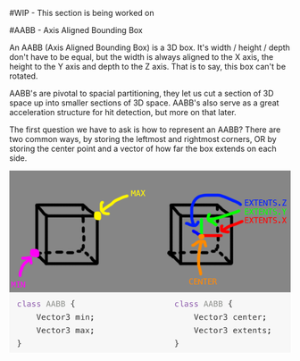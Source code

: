 #WIP - This section is being worked on

#AABB - Axis Aligned Bounding Box

An AABB (Axis Aligned Bounding Box) is a 3D box. It's width / height / depth don't have to be equal, but the width is always aligned to the X axis, the height to the Y axis and depth to the Z axis. That is to say, this box can't be rotated.

AABB's are pivotal to spacial partitioning, they let us cut a section of 3D space up into smaller sections of 3D space. AABB's also serve as a great acceleration structure for hit detection, but more on that later.

The first question we have to ask is how to represent an AABB? There are two common ways, by storing the leftmost and rightmost corners, OR by storing the center point and a vector of how far the box extends on each side.

![Types](AABB_Types.png)


